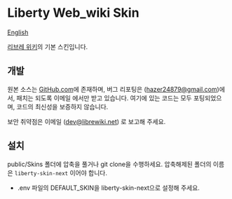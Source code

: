 # Liberty Web_wiki Skin

[English](.github/README.en.md)

[리브레 위키](https://librewiki.net)의 기본 스킨입니다.

## 개발

원본 소스는 [GitHub.com](https://github.com/librewiki/liberty-skin)에 존재하며, 버그 리포팅은 (hazer24879@gmail.com)에서, 패치는 되도록 이메일 에서만 받고 있습니다. 여기에 있는 코드는 모두 포팅되었으며, 코드의 최신성을 보증하지 않습니다.

보안 취약점은 이메일 (dev@librewiki.net) 로 보고해 주세요.

## 설치

 public/Skins 폴더에 압축을 풀거나 git clone을 수행하세요. 압축해제된 폴더의 이름은 `liberty-skin-next` 이어야 합니다.
* .env 파일의 DEFAULT_SKIN을 liberty-skin-next으로 설정해 주세요.
